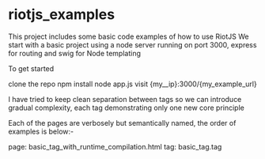 # riotjs_examples

This project includes some basic code examples of how to use RiotJS
We start with a basic project using a node server running on port 3000, express for routing and swig for Node templating

To get started

clone the repo
npm install
node app.js
visit {my__ip}:3000/{my_example_url}

I have tried to keep clean separation between tags so we can introduce gradual complexity, each tag demonstrating only one new core principle

Each of the pages are verbosely but semantically named, the order of examples is below:-

page: basic_tag_with_runtime_compilation.html tag: basic_tag.tag
